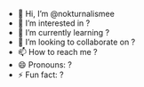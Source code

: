 - 👋 Hi, I’m @nokturnalismee
- 👀 I’m interested in ?
- 🌱 I’m currently learning ?
- 💞️ I’m looking to collaborate on ?
- 📫 How to reach me ?
- 😄 Pronouns: ?
- ⚡ Fun fact: ?

<!---
nokturnalismee/nokturnalismee is a ✨ special ✨ repository because its `README.md` (this file) appears on your GitHub profile.
You can click the Preview link to take a look at your changes.
--->
